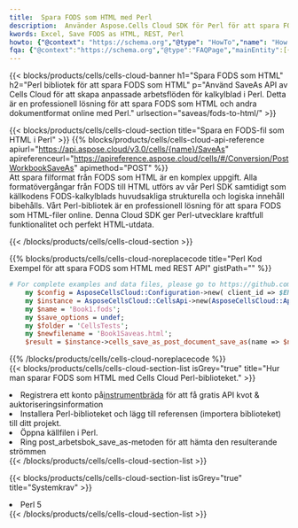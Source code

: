 ```yaml
---
title:  Spara FODS som HTML med Perl
description:  Använder Aspose.Cells Cloud SDK för Perl för att spara FODS-formatfilen som HTML-formatfil.
kwords: Excel, Save FODS as HTML, REST, Perl
howto: {"@context": "https://schema.org","@type": "HowTo","name": "How to save FODS as HTML using the Cells Cloud Perl library.","description": "How to save FODS as HTML using the Cells Cloud Perl library.","image": {"@type": "ImageObject"},"url": "/perl/saveas/fods-to-html/","step": [{ "@type": "HowToStep","name": "How to save FODS as HTML using the Cells Cloud Perl library. step 1", "image": {"@type": "ImageObject",},"url": "/perl/saveas/fods-to-html/","text": "Register an account at <a href='https://dashboard.aspose.cloud/'>Dashboard</a> to get free API quota & authorization details",},{ "@type": "HowToStep","name": "How to save FODS as HTML using the Cells Cloud Perl library. step 1", "image": {"@type": "ImageObject",},"url": "/perl/saveas/fods-to-html/","text": "Install Perl library and add the reference (import the library) to your project.",},{ "@type": "HowToStep","name": "How to save FODS as HTML using the Cells Cloud Perl library. step 1", "image": {"@type": "ImageObject",},"url": "/perl/saveas/fods-to-html/","text": "Open the source file in Perl.",},{ "@type": "HowToStep","name": "How to save FODS as HTML using the Cells Cloud Perl library. step 1", "image": {"@type": "ImageObject",},"url": "/perl/saveas/fods-to-html/","text": "Call post_workbook_save_as method to get the resultant stream",}, ],"supply": {"@type": "HowToSupply","name": "document"},"tool": [{"@type": "HowToTool","name": "VIM, Visual Studio Code, Eclipse"},{"@type": "HowToTool","name": "Aspose Cells"}],"totalTime": "PT6M"}
fqa: {"@context":"https://schema.org","@type":"FAQPage","mainEntity":[{"@type":"Question","name":"Why save file as other formats file in C# using REST API?","acceptedAnswer":{"@type":"Answer","text":"Documents are encoded in many ways, and some files may be incompatible with the software you use. To open and read such files, just save them as appropriate file formats.<br/><ol><li>Install .NET SDK and add the reference (import the library) to your project.</li><li>Open the source file in C# using REST API.</li><li>Call the PostWorkbookSaveAsRequest() method, passing an output filename with required extension.</li><li>Get the result of save as a separate file.</li></ol>"}},{"@type":"Question","name":"What file formats can I save as with your C# library?","acceptedAnswer":{"@type":"Answer","text":"We support a variety of file formats for conversion using .NET library, including XLSX, Excel, xls , PDF, CSV, HTML, Markdown, XML, PNG, JPG, TIFF, Json, TXT and many more."}},{"@type":"Question","name":"What is the maximum allowed file size for conversion using this .NET library?","acceptedAnswer":{"@type":"Answer","text":"There are no file size limits for format conversions using .NET library."}}]}
---
```

{{< blocks/products/cells/cells-cloud-banner h1="Spara FODS som HTML" h2="Perl bibliotek för att spara FODS som HTML" p="Använd SaveAs API av Cells Cloud för att skapa anpassade arbetsflöden för kalkylblad i Perl. Detta är en professionell lösning för att spara FODS som HTML och andra dokumentformat online med Perl." urlsection="saveas/fods-to-html/" >}}

{{< blocks/products/cells/cells-cloud-section title="Spara en FODS-fil som HTML i Perl" >}}
{{% blocks/products/cells/cells-cloud-api-reference apiurl="https://api.aspose.cloud/v3.0/cells/{name}/SaveAs" apireferenceurl="https://apireference.aspose.cloud/cells/#/Conversion/PostWorkbookSaveAs" apimethod="POST" %}}
<br/>
Att spara filformat från FODS som HTML är en komplex uppgift. Alla formatövergångar från FODS till HTML utförs av vår Perl SDK samtidigt som källkodens FODS-kalkylblads huvudsakliga strukturella och logiska innehåll bibehålls. Vårt Perl-bibliotek är en professionell lösning för att spara FODS som HTML-filer online. Denna Cloud SDK ger Perl-utvecklare kraftfull funktionalitet och perfekt HTML-utdata.

{{< /blocks/products/cells/cells-cloud-section >}}

{{% blocks/products/cells/cells-cloud-noreplacecode title="Perl Kod Exempel för att spara FODS som HTML med REST API" gistPath="" %}}
  
```perl
# For complete examples and data files, please go to https://github.com/aspose-cells-cloud/aspose-cells-cloud-perl/
    my $config = AsposeCellsCloud::Configuration->new( client_id => $ENV{'ProductClientId'}, client_secret => $ENV{'ProductClientSecret'});
    my $instance = AsposeCellsCloud::CellsApi->new(AsposeCellsCloud::ApiClient->new( $config));
    my $name = 'Book1.fods';
    my $save_options = undef;
    my $folder = 'CellsTests';
    my $newfilename = 'Book1Saveas.html';
    $result = $instance->cells_save_as_post_document_save_as(name => $name,save_options => $save_options, newfilename => $newfilename, folder => $folder);
```
  
{{% /blocks/products/cells/cells-cloud-noreplacecode %}}
<br/>
{{< blocks/products/cells/cells-cloud-section-list isGrey="true" title="Hur man sparar FODS som HTML med Cells Cloud Perl-biblioteket." >}}
<li> Registrera ett konto på<a href="https://dashboard.aspose.cloud/">instrumentbräda</a> för att få gratis API kvot & auktoriseringsinformation</li>
<li>Installera Perl-biblioteket och lägg till referensen (importera biblioteket) till ditt projekt.</li>
<li>Öppna källfilen i Perl.</li>
<li>Ring post_arbetsbok_save_as-metoden för att hämta den resulterande strömmen</li>
{{< /blocks/products/cells/cells-cloud-section-list >}}

{{< blocks/products/cells/cells-cloud-section-list isGrey="true" title="Systemkrav" >}}
<li>Perl 5</li>
{{< /blocks/products/cells/cells-cloud-section-list >}}
